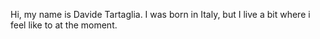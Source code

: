 Hi, my name is Davide Tartaglia. I was born in Italy, but I live a bit where i feel like to at the moment.
